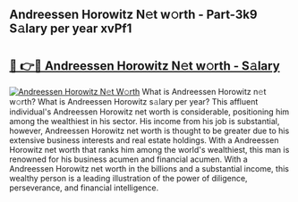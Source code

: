 ## Andreessen Horowitz N𝚎t w𝚘rth - Part-3k9 S𝚊lary per year xvPf1

# <h2><a href="http://gc1wgh.nevu.top/?p=Andreessen+Horowitz">🔗 👉🔴 Andreessen Horowitz N𝚎t w𝚘rth - S𝚊lary</a></h2>

[![Andreessen Horowitz N𝚎t W𝚘rth](https://i.imgur.com/Oavwk0R.jpeg)](http://gc1wgh.nevu.top/?p=Andreessen+Horowitz)
What is Andreessen Horowitz n𝚎t w𝚘rth? What is Andreessen Horowitz s𝚊lary per year?
This affluent individual's Andreessen Horowitz net worth is considerable, positioning him among the wealthiest in his sector. His income from his job is substantial, however, Andreessen Horowitz net worth is thought to be greater due to his extensive business interests and real estate holdings. With a Andreessen Horowitz net worth that ranks him among the world's wealthiest, this man is renowned for his business acumen and financial acumen. With a Andreessen Horowitz net worth in the billions and a substantial income, this wealthy person is a leading illustration of the power of diligence, perseverance, and financial intelligence.
